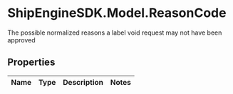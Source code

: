 # ShipEngineSDK.Model.ReasonCode
The possible normalized reasons a label void request may not have been approved

## Properties

Name | Type | Description | Notes
------------ | ------------- | ------------- | -------------

